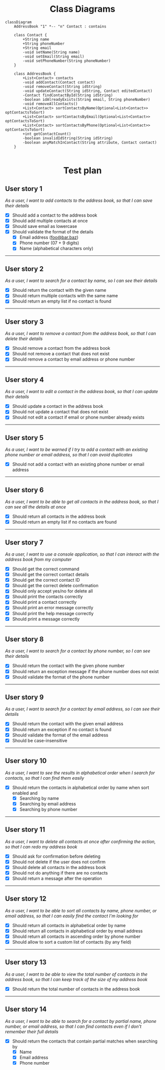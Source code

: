 <center>

# Class Diagrams

</center>


```mermaid
classDiagram
    AddressBook "1" *-- "n" Contact : contains

    class Contact {
        +String name
        +String phoneNumber
        +String email
        -void setName(String name)
        -void setEmail(String email)
        -void setPhoneNumber(String phoneNumber)
    }

    class AddressBook {
        +List<Contact> contacts
        -void addContact(Contact contact)
        -void removeContact(String idString)
        -void updateContact(String idString, Contact editedContact)
        -Contact findContactById(String idString)
        -boolean idAlreadyExists(String email, String phoneNumber)
        -void removeAllContacts()
        +List<Contact> sortContactsByName(Optional<List<Contact>> optContactsToSort)
        +List<Contact> sortContactsByEmail(Optional<List<Contact>> optContactsToSort)
        +List<Contact> sortContactsByPhone(Optional<List<Contact>> optContactsToSort)
        +int getContactCount()
        -boolean invalidIdString(String idString)
        -boolean anyMatchInContact(String attribute, Contact contact)
    }
        
```


<center>

# Test plan

</center>


## User story 1
_As a user, I want to add contacts to the address book, so that I can save their details_

- [x] Should add a contact to the address book
- [x] Should add multiple contacts at once
- [x] Should save email as lowercase
- [x] Should validate the format of the details
  - [x] Email address (foo@bar.baz)
  - [x] Phone number (07 + 9 digits)
  - [x] Name (alphabetical characters only)

---

## User story 2
_As a user, I want to search for a contact by name, so I can see their details_

- [x] Should return the contact with the given name
- [x] Should return multiple contacts with the same name
- [x] Should return an empty list if no contact is found
 
---

## User story 3
_As a user, I want to remove a contact from the address book, so that I can delete their details_

- [x] Should remove a contact from the address book
- [x] Should not remove a contact that does not exist
- [x] Should remove a contact by email address or phone number

---

## User story 4
_As a user, I want to edit a contact in the address book, so that I can update their details_

- [x] Should update a contact in the address book
- [x] Should not update a contact that does not exist
- [x] Should not edit a contact if email or phone number already exists

---

## User story 5
_As a user, I want to be warned if I try to add a contact with an existing phone number or email address, so that I can avoid duplicates_

- [x] Should not add a contact with an existing phone number or email address

---

## User story 6
_As a user, I want to be able to get all contacts in the address book, so that I can see all the details at once_

- [x] Should return all contacts in the address book
- [x] Should return an empty list if no contacts are found

---

## User story 7
_As a user, I want to use a console application, so that I can interact with the address book from my computer_

- [x] Should get the correct command
- [x] Should get the correct contact details
- [x] Should get the correct contact ID
- [x] Should get the correct delete confirmation
- [x] Should only accept yes/no for delete all
- [x] Should print the contacts correctly
- [x] Should print a contact correctly
- [x] Should print an error message correctly
- [x] Should print the help message correctly
- [x] Should print a message correctly

---

## User story 8
_As a user, I want to search for a contact by phone number, so I can see their details_

- [x] Should return the contact with the given phone number
- [x] Should return an exception message if the phone number does not exist
- [x] Should validate the format of the phone number

---

## User story 9
_As a user, I want to search for a contact by email address, so I can see their details_

- [x] Should return the contact with the given email address
- [x] Should return an exception if no contact is found
- [x] Should validate the format of the email address
- [x] Should be case-insensitive

---

## User story 10
_As a user, I want to see the results in alphabetical order when I search for contacts, so that I can find them easily_

- [x] Should return the contacts in alphabetical order by name when sort enabled and
  - [x] Searching by name 
  - [x] Searching by email address
  - [x] Searching by phone number
---

## User story 11
_As a user, I want to delete all contacts at once after confirming the action, so that I can redo my address book_

- [x] Should ask for confirmation before deleting
- [x] Should not delete if the user does not confirm
- [x] Should delete all contacts in the address book
- [x] Should not do anything if there are no contacts
- [x] Should return a message after the operation
---

## User story 12
_As a user, I want to be able to sort all contacts by name, phone number, or email address, so that I can easily find the contact I'm looking for_

- [x] Should return all contacts in alphabetical order by name
- [x] Should return all contacts in alphabetical order by email address
- [x] Should return all contacts in ascending order by phone number
- [x] Should allow to sort a custom list of contacts (by any field) 
---

## User story 13
_As a user, I want to be able to view the total number of contacts in the address book, so that I can keep track of the size of my address book_

- [x] Should return the total number of contacts in the address book

---

## User story 14
_As a user, I want to be able to search for a contact by partial name, phone number, or email address, so that I can find contacts even if I don't remember their full details_

- [x] Should return the contacts that contain partial matches when searching by
  - [x] Name
  - [x] Email address
  - [x] Phone number